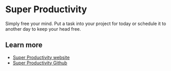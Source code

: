 # Super Productivity

Simply free your mind. Put a task into your project for today or schedule it to another day to keep your head free.

## Learn more
- [Super Productivity website](https://super-productivity.com/)
- [Super Productivity Github](https://github.com/johannesjo/super-productivity)